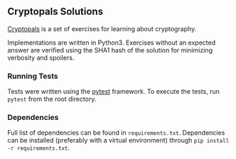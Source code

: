 ## Cryptopals Solutions
[Cryptopals](https://cryptopals.com/) is a set of exercises for learning about cryptography.

Implementations are written in Python3. Exercises without an expected answer are verified using the SHA1 hash of the solution for minimizing verbosity and spoilers.

### Running Tests
Tests were written using the [pytest](https://docs.pytest.org/en/6.2.x/) framework. To execute the tests, run `pytest` from the root directory.

### Dependencies
Full list of dependencies can be found in `requirements.txt`. Dependencies can be installed (preferably with a virtual environment) through `pip install -r requirements.txt`. 
